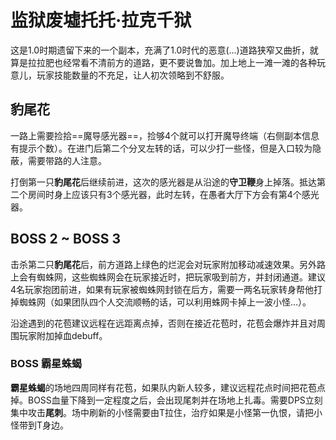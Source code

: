# 监狱废墟托托·拉克千狱

<!--<quest name="监狱废墟托托·拉克千狱" startQuest="消失在铜铃中的梦" startType="main" prvQuest="沙之都的工作" prvType="main" />-->
这是1.0时期遗留下来的一个副本，充满了1.0时代的恶意(…)道路狭窄又曲折，就算是拉拉肥也经常看不清前方的道路，更不要说鲁加。加上地上一滩一滩的各种玩意儿，玩家技能数量的不充足，让人初次领略到不舒服。

## 豹尾花

一路上需要捡拾==魔导感光器==，捡够4个就可以打开魔导终端（右侧副本信息有提示个数）。在进门后第二个分叉左转的话，可以少打一些怪，但是入口较为隐蔽，需要带路的人注意。

打倒第一只**豹尾花**后继续前进，这次的感光器是从沿途的**守卫鞭**身上掉落。抵达第二个房间时身上应该只有3个感光器，此时左转，在愚者大厅下方会有第4个感光器。

## BOSS 2 ~ BOSS 3

击杀第二只**豹尾花**后，前方道路上绿色的烂泥会对玩家附加移动减速效果。另外路上会有蜘蛛网，这些蜘蛛网会在玩家接近时，把玩家吸到前方，并封闭通道。建议4名玩家抱团前进，如果有玩家被蜘蛛网封锁在后方，需要一两名玩家转身帮他打掉蜘蛛网（如果团队四个人交流顺畅的话，可以利用蛛网卡掉上一波小怪…）。

沿途遇到的花苞建议远程在远距离点掉，否则在接近花苞时，花苞会爆炸并且对周围玩家附加掉血debuff。

### BOSS 霸星蛛蝎

**霸星蛛蝎**的场地四周同样有花苞，如果队内新人较多，建议远程花点时间把花苞点掉。BOSS血量下降到一定程度之后，会出现尾刺并在场地上扎毒。需要DPS立刻集中攻击**尾刺**。场中刷新的小怪需要由<Role name="tank" />T拉住，<Role name="healer" />治疗如果是小怪第一仇恨，请把小怪带到T身边。